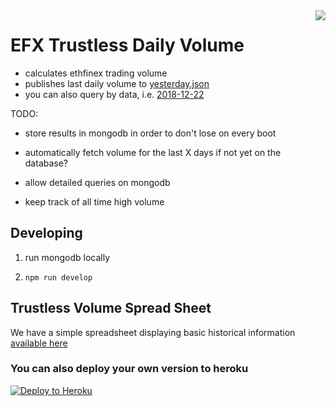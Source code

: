 <img src="https://avatars3.githubusercontent.com/u/33315316?s=200&v=4" align="right" />

# EFX Trustless Daily Volume

  - calculates ethfinex trading volume
  - publishes last daily volume to [yesterday.json](https://stats-sheet.herokuapp.com/api/v1/yesterday.json)
  - you can also query by data, i.e. [2018-12-22](https://stats-sheet.herokuapp.com/api/v1/date/2018/12/22)

TODO:

  - store results in mongodb in order to don't lose on every boot

  - automatically fetch volume for the last X days if not yet on the database?

  - allow detailed queries on mongodb

  - keep track of all time high volume

## Developing

1. run mongodb locally

2. `npm run develop`

## Trustless Volume Spread Sheet

We have a simple spreadsheet displaying basic historical information
[available here](https://docs.google.com/spreadsheets/d/1gLhHj6tYN2VV6YB7cJEQoyOgKLQJW-zlfUqIeMjuLdE/edit#gid=0)

### You can also deploy your own version to heroku

[![Deploy to Heroku](https://www.herokucdn.com/deploy/button.png)](https://heroku.com/deploy)

